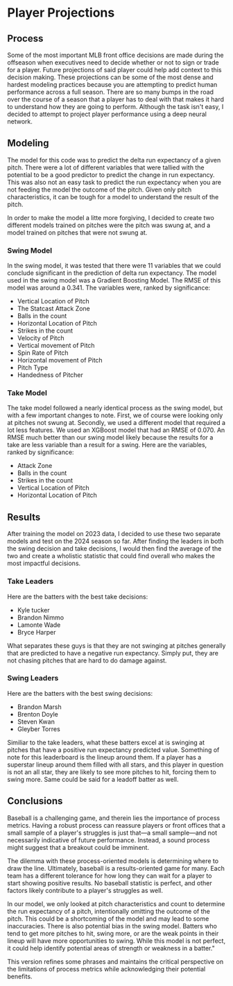 # Player Projections

## Process

Some of the most important MLB front office decisions are made during the offseason when executives need to decide whether or not to sign or trade for a player. Future projections of said player could help add context to this decision making. These projections can be some of the most dense and hardest modeling practices because you are attempting to predict human performance across a full season. There are so many bumps in the road over the course of a season that a player has to deal with that makes it hard to understand how they are going to perform. Although the task isn't easy, I decided to attempt to project player performance using a deep neural network.

## Modeling

The model for this code was to predict the delta run expectancy of a given pitch. There were a lot of different variables that were tallied with the potential to be a good predictor to predict the change in run expectancy. This was also not an easy task to predict the run expectancy when you are not feeding the model the outcome of the pitch. Given only pitch characteristics, it can be tough for a model to understand the result of the pitch. 

In order to make the model a litte more forgiving, I decided to create two different models trained on pitches were the pitch was swung at, and a model trained on pitches that were not swung at.

### Swing Model

In the swing model, it was tested that there were 11 variables that we could conclude significant in the prediction of delta run expectancy. The model used in the swing model was a Gradient Boosting Model. The RMSE of this model was around a 0.341. The variables were, ranked by significance:

- Vertical Location of Pitch
- The Statcast Attack Zone
- Balls in the count
- Horizontal Location of Pitch
- Strikes in the count
- Velocity of Pitch
- Vertical movement of Pitch
- Spin Rate of Pitch
- Horizontal movement of Pitch
- Pitch Type
- Handedness of Pitcher

### Take Model

The take model followed a nearly identical process as the swing model, but with a few important changes to note. First, we of course were looking only at pitches not swung at. Secondly, we used a different model that required a lot less features. We used an XGBoost model that had an RMSE of 0.070. An RMSE much better than our swing model likely because the results for a take are less variable than a result for a swing. Here are the variables, ranked by significance:

- Attack Zone
- Balls in the count
- Strikes in the count
- Vertical Location of Pitch
- Horizontal Location of Pitch


## Results

After training the model on 2023 data, I decided to use these two separate models and test on the 2024 season so far. After finding the leaders in both the swing decision and take decisions, I would then find the average of the two and create a wholistic statistic that could find overall who makes the most impactful decisions.


### Take Leaders
Here are the batters with the best take decisions:

- Kyle tucker
- Brandon Nimmo
- Lamonte Wade
- Bryce Harper

What separates these guys is that they are not swinging at pitches generally that are predicted to have a negative run expectancy. Simply put, they are not chasing pitches that are hard to do damage against.

### Swing Leaders
Here are the batters with the best swing decisions:

- Brandon Marsh
- Brenton Doyle
- Steven Kwan
- Gleyber Torres

Similiar to the take leaders, what these batters excel at is swinging at pitches that have a positive run expectancy predicted value. Something of note for this leaderboard is the lineup around them. If a player has a superstar lineup around them filled with all stars, and this player in question is not an all star, they are likely to see more pitches to hit, forcing them to swing more. Same could be said for a leadoff batter as well.

## Conclusions

Baseball is a challenging game, and therein lies the importance of process metrics. Having a robust process can reassure players or front offices that a small sample of a player's struggles is just that—a small sample—and not necessarily indicative of future performance. Instead, a sound process might suggest that a breakout could be imminent.

The dilemma with these process-oriented models is determining where to draw the line. Ultimately, baseball is a results-oriented game for many. Each team has a different tolerance for how long they can wait for a player to start showing positive results. No baseball statistic is perfect, and other factors likely contribute to a player's struggles as well.

In our model, we only looked at pitch characteristics and count to determine the run expectancy of a pitch, intentionally omitting the outcome of the pitch. This could be a shortcoming of the model and may lead to some inaccuracies. There is also potential bias in the swing model. Batters who tend to get more pitches to hit, swing more, or are the weak points in their lineup will have more opportunities to swing. While this model is not perfect, it could help identify potential areas of strength or weakness in a batter."

This version refines some phrases and maintains the critical perspective on the limitations of process metrics while acknowledging their potential benefits.
